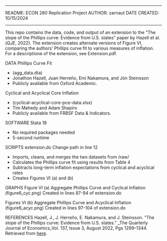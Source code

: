 **************************************************************************************
README: ECON 280 Replication Project
AUTHOR: zarnaut
DATE CREATED: 10/15/2024
**************************************************************************************

This repo contains the data, code, and output of an extension to the "The slope of the Phillips curve: Evidence from U.S. states" paper by Hazell et al. (_QJE_, 2022). The extension creates alternate versions of Figure VI, comparing the authors’ Phillips curve fit to various measures of inflation. For a descriptione of the extension, see Extension.pdf.

DATA
Phillips Curve Fit 
- (agg_data.dta)
- Jonathon Hazell, Juan Herreño, Emi Nakamura, and Jón Steinsson
- Publicly available from Oxford Academic.

Cyclical and Acyclical Core Inflation
- (cyclical-acyclical-core-pce-data.xlsx)
- Tim Mahedy and Adam Shapiro
- Publicly available from FRBSF Data & Indicators.

SOFTWARE
Stata 18
- No required packages needed
- 5-second runtime

SCRIPTS
extension.do 
Change path in line 12
- Imports, cleans, and merges the two datasets from /raw/
- Calculates the Phillips curve fit using results from Table 4
- Subtracts long-term inflation expectations from cyclical and acyclical rates
- Creates Figures VI (a) and (b)

GRAPHS
Figure VI (a) Aggregate Phillips Curve and Cyclical Inflation
(figure6_cyc.png)
Created in lines 87-94 of extension.do

Figures VI (b) Aggregate Phillips Curve and Acyclical Inflation
(figure6_acyc.png)
Created in lines 97-104 of extension.do

REFERENCES
Hazell, J., J. Herreño, E. Nakamura, and J. Steinsson. "The slope of the Phillips curve: Evidence from U.S. states." _The Quarterly Journal of Economics_Vol. 137, Issue 3, August 2022, Pgs 1299–1344. Retrieved from [here](https://doi.org/10.1093/qje/qjac010).
